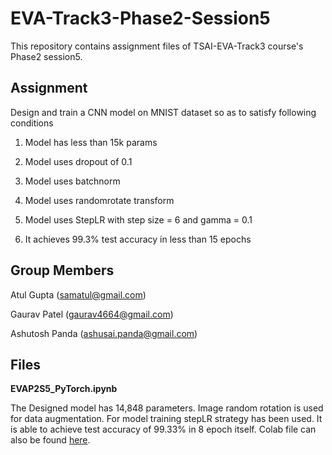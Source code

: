 # EVA-Track3-Phase2-Session5
This repository contains assignment files of TSAI-EVA-Track3 course's Phase2 session5.

## Assignment
Design and train a CNN model on MNIST dataset so as to satisfy following conditions

   1) Model has less than 15k params
   
   2) Model uses dropout of 0.1 
   
   3) Model uses batchnorm
   
   4) Model uses randomrotate transform
   
   5) Model uses StepLR with step size = 6 and gamma = 0.1
   
   6) It achieves 99.3% test accuracy in less than 15 epochs
 

## Group Members

Atul Gupta (samatul@gmail.com)

Gaurav Patel (gaurav4664@gmail.com)

Ashutosh Panda (ashusai.panda@gmail.com)


## Files

**EVAP2S5_PyTorch.ipynb**

The Designed model has 14,848 parameters. Image random rotation is used for data augmentation. For model training stepLR strategy has been used. It is able to achieve test accuracy of 99.33% in 8 epoch itself. Colab file can also be found [here](https://colab.research.google.com/drive/13OW_xD-tpx5MVXBvPlYG4lxT3pE6mEAm).


